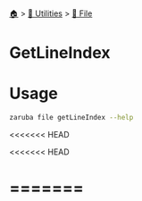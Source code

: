 <!--startTocHeader-->
[🏠](../../README.md) > [🔧 Utilities](../README.md) > [📁 File](README.md)
# GetLineIndex
<!--endTocHeader-->

# Usage


```bash
zaruba file getLineIndex --help
```

<<<<<<< HEAD

<!--startTocSubtopic-->
<<<<<<< HEAD

=======
=======
<!--startTocSubtopic-->
<!--endTocSubtopic-->